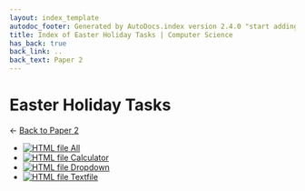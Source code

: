```yaml
---
layout: index_template
autodoc_footer: Generated by AutoDocs.index version 2.4.0 "start adding backlinks" ⓒ Starwort, 2020
title: Index of Easter Holiday Tasks | Computer Science
has_back: true
back_link: ..
back_text: Paper 2
---
```


# **Easter Holiday Tasks**

← [Back to Paper 2](..)

- [![HTML file](https://img.icons8.com/windows/512/03dac6/regular-document.png) All](./all.html)
- [![HTML file](https://img.icons8.com/windows/512/03dac6/regular-document.png) Calculator](./calculator.html)
- [![HTML file](https://img.icons8.com/windows/512/03dac6/regular-document.png) Dropdown](./dropdown.html)
- [![HTML file](https://img.icons8.com/windows/512/03dac6/regular-document.png) Textfile](./textfile.html)
